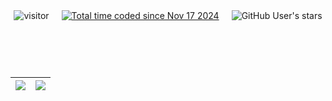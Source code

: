 <div align="center" style="display: flex; justify-content: center; align-items: center; gap: 20px; flex-wrap: wrap;">
  <!-- Посетители -->
  <img src="https://komarev.com/ghpvc/?username=BUBLET&label=Views&color=orange&style=flat" alt="visitor" />
  
  <!-- Wakatime -->
  <a href="https://wakatime.com/@bd03e0af-edbb-4189-9aa8-e70d101285ab">
    <img src="https://wakatime.com/badge/user/bd03e0af-edbb-4189-9aa8-e70d101285ab.svg" alt="Total time coded since Nov 17 2024" />
  </a>
  
  <!-- GitHub Stars -->
  <img alt="GitHub User's stars" src="https://img.shields.io/github/stars/BUBLET?color=blue&style=flat" />
<br><br>

| <a href="https://github.com/anuraghazra/github-readme-stats"><img align="center" src="https://github-readme-stats.vercel.app/api//?username=bublet&hide=prs,contribs&hide_border=true" /> | <a href="https://github.com/anuraghazra/github-readme-stats"><img align="center" src="https://github-readme-stats.vercel.app/api/top-langs/?username=bublet&layout=compact&theme=buefy&hide_border=true&hide=HTML" /></a> |
| ------------- | ------------- |

</div>
